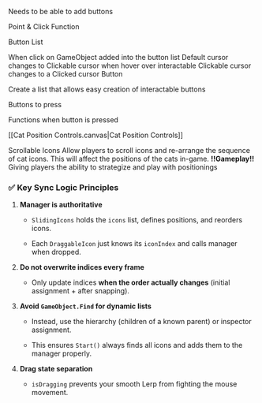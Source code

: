 Needs to be able to add buttons

Point & Click Function

Button List

When click on GameObject added into the button list
	Default cursor changes to Clickable cursor when hover over interactable
	Clickable cursor changes to a Clicked cursor
	Button  

Create a list that allows easy creation of interactable buttons

Buttons to press

Functions when button is pressed

[[Cat Position Controls.canvas|Cat Position Controls]]

Scrollable Icons
	Allow players to scroll icons and re-arrange the sequence of cat icons. This will affect the positions of the cats in-game.
		**!!Gameplay!!**
		Giving players the ability to strategize and play with positionings
	


### ✅ Key Sync Logic Principles

1. **Manager is authoritative**
    
    - `SlidingIcons` holds the `icons` list, defines positions, and reorders icons.
        
    - Each `DraggableIcon` just knows its `iconIndex` and calls manager when dropped.
        
2. **Do not overwrite indices every frame**
    
    - Only update indices **when the order actually changes** (initial assignment + after snapping).
        
3. **Avoid `GameObject.Find` for dynamic lists**
    
    - Instead, use the hierarchy (children of a known parent) or inspector assignment.
        
    - This ensures `Start()` always finds all icons and adds them to the manager properly.
        
4. **Drag state separation**
    
    - `isDragging` prevents your smooth Lerp from fighting the mouse movement.
